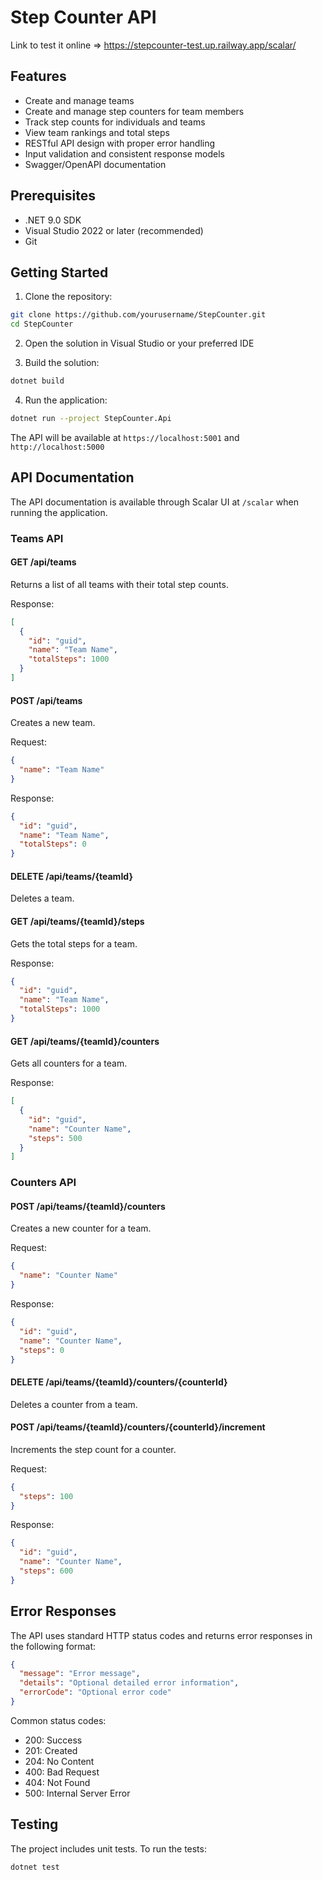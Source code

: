 # Step Counter API

Link to test it online => https://stepcounter-test.up.railway.app/scalar/

## Features

- Create and manage teams
- Create and manage step counters for team members
- Track step counts for individuals and teams
- View team rankings and total steps
- RESTful API design with proper error handling
- Input validation and consistent response models
- Swagger/OpenAPI documentation

## Prerequisites

- .NET 9.0 SDK
- Visual Studio 2022 or later (recommended)
- Git

## Getting Started

1. Clone the repository:
```bash
git clone https://github.com/yourusername/StepCounter.git
cd StepCounter
```

2. Open the solution in Visual Studio or your preferred IDE

3. Build the solution:
```bash
dotnet build
```

4. Run the application:
```bash
dotnet run --project StepCounter.Api
```

The API will be available at `https://localhost:5001` and `http://localhost:5000`

## API Documentation

The API documentation is available through Scalar UI at `/scalar` when running the application.

### Teams API

#### GET /api/teams
Returns a list of all teams with their total step counts.

Response:
```json
[
  {
    "id": "guid",
    "name": "Team Name",
    "totalSteps": 1000
  }
]
```

#### POST /api/teams
Creates a new team.

Request:
```json
{
  "name": "Team Name"
}
```

Response:
```json
{
  "id": "guid",
  "name": "Team Name",
  "totalSteps": 0
}
```

#### DELETE /api/teams/{teamId}
Deletes a team.

#### GET /api/teams/{teamId}/steps
Gets the total steps for a team.

Response:
```json
{
  "id": "guid",
  "name": "Team Name",
  "totalSteps": 1000
}
```

#### GET /api/teams/{teamId}/counters
Gets all counters for a team.

Response:
```json
[
  {
    "id": "guid",
    "name": "Counter Name",
    "steps": 500
  }
]
```

### Counters API

#### POST /api/teams/{teamId}/counters
Creates a new counter for a team.

Request:
```json
{
  "name": "Counter Name"
}
```

Response:
```json
{
  "id": "guid",
  "name": "Counter Name",
  "steps": 0
}
```

#### DELETE /api/teams/{teamId}/counters/{counterId}
Deletes a counter from a team.

#### POST /api/teams/{teamId}/counters/{counterId}/increment
Increments the step count for a counter.

Request:
```json
{
  "steps": 100
}
```

Response:
```json
{
  "id": "guid",
  "name": "Counter Name",
  "steps": 600
}
```

## Error Responses

The API uses standard HTTP status codes and returns error responses in the following format:

```json
{
  "message": "Error message",
  "details": "Optional detailed error information",
  "errorCode": "Optional error code"
}
```

Common status codes:
- 200: Success
- 201: Created
- 204: No Content
- 400: Bad Request
- 404: Not Found
- 500: Internal Server Error

## Testing

The project includes unit tests. To run the tests:

```bash
dotnet test
```
